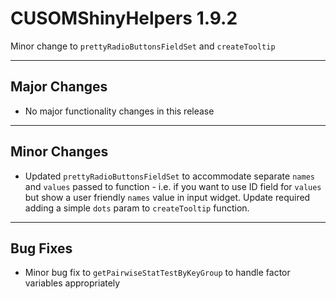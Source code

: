 # CUSOMShinyHelpers 1.9.2
Minor change to `prettyRadioButtonsFieldSet` and `createTooltip` 

***
## Major Changes 
- No major functionality changes in this release

***
## Minor Changes
- Updated `prettyRadioButtonsFieldSet` to accommodate separate `names` and `values` passed to function - i.e. if you want to use ID field for `values` but show a user friendly `names` value in input widget. Update required adding a simple `dots` param to `createTooltip` function.  

***
## Bug Fixes 
- Minor bug fix to `getPairwiseStatTestByKeyGroup` to handle factor variables appropriately
